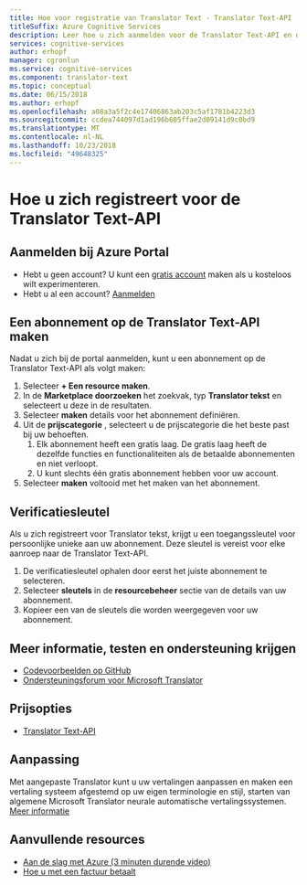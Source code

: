 ```yaml
---
title: Hoe voor registratie van Translator Text - Translator Text-API
titleSuffix: Azure Cognitive Services
description: Leer hoe u zich aanmelden voor de Translator Text-API en de abonnementssleutel van een ophalen.
services: cognitive-services
author: erhopf
manager: cgronlun
ms.service: cognitive-services
ms.component: translator-text
ms.topic: conceptual
ms.date: 06/15/2018
ms.author: erhopf
ms.openlocfilehash: a08a3a5f2c4e17406863ab203c5af1781b4223d3
ms.sourcegitcommit: ccdea744097d1ad196b605ffae2d09141d9c0bd9
ms.translationtype: MT
ms.contentlocale: nl-NL
ms.lasthandoff: 10/23/2018
ms.locfileid: "49648325"
---
```

# <a name="how-to-sign-up-for-the-translator-text-api"></a>Hoe u zich registreert voor de Translator Text-API

## <a name="sign-in-to-the-azure-portal"></a>Aanmelden bij Azure Portal

- Hebt u geen account? U kunt een [gratis account](https://azure.microsoft.com/free/) maken als u kosteloos wilt experimenteren.
- Hebt u al een account? [Aanmelden](https://ms.portal.azure.com/)

## <a name="create-a-subscription-to-the-translator-text-api"></a>Een abonnement op de Translator Text-API maken

Nadat u zich bij de portal aanmelden, kunt u een abonnement op de Translator Text-API als volgt maken:

1. Selecteer **+ Een resource maken**.
1. In de **Marketplace doorzoeken** het zoekvak, typ **Translator tekst** en selecteert u deze in de resultaten.
1. Selecteer **maken** details voor het abonnement definiëren.
1. Uit de **prijscategorie** , selecteert u de prijscategorie die het beste past bij uw behoeften.
    1. Elk abonnement heeft een gratis laag. De gratis laag heeft de dezelfde functies en functionaliteiten als de betaalde abonnementen en niet verloopt.
    1. U kunt slechts één gratis abonnement hebben voor uw account.
1. Selecteer **maken** voltooid met het maken van het abonnement.

## <a name="authentication-key"></a>Verificatiesleutel

Als u zich registreert voor Translator tekst, krijgt u een toegangssleutel voor persoonlijke unieke aan uw abonnement. Deze sleutel is vereist voor elke aanroep naar de Translator Text-API.

1. De verificatiesleutel ophalen door eerst het juiste abonnement te selecteren.
1. Selecteer **sleutels** in de **resourcebeheer** sectie van de details van uw abonnement.
1. Kopieer een van de sleutels die worden weergegeven voor uw abonnement.

## <a name="learn-test-and-get-support"></a>Meer informatie, testen en ondersteuning krijgen

- [Codevoorbeelden op GitHub](https://github.com/MicrosoftTranslator)
- [Ondersteuningsforum voor Microsoft Translator](http://www.aka.ms/TranslatorForum)

## <a name="pricing-options"></a>Prijsopties

- [Translator Text-API](https://azure.microsoft.com/pricing/details/cognitive-services/translator-text-api/)

## <a name="customization"></a>Aanpassing

Met aangepaste Translator kunt u uw vertalingen aanpassen en maken een vertaling systeem afgestemd op uw eigen terminologie en stijl, starten van algemene Microsoft Translator neurale automatische vertalingssystemen. [Meer informatie](customization.md)

## <a name="additional-resources"></a>Aanvullende resources

- [Aan de slag met Azure (3 minuten durende video)](https://azure.microsoft.com/get-started/?b=16.24)
- [Hoe u met een factuur betaalt](https://azure.microsoft.com/pricing/invoicing/)
